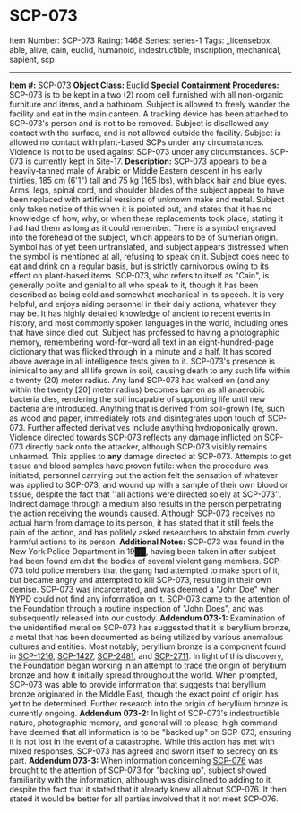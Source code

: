 # SCP-073
Item Number: SCP-073
Rating: 1468
Series: series-1
Tags: _licensebox, able, alive, cain, euclid, humanoid, indestructible, inscription, mechanical, sapient, scp

---

**Item #:** SCP-073
**Object Class:** Euclid
**Special Containment Procedures:** SCP-073 is to be kept in a two (2) room cell furnished with all non-organic furniture and items, and a bathroom. Subject is allowed to freely wander the facility and eat in the main canteen. A tracking device has been attached to SCP-073's person and is not to be removed. Subject is disallowed any contact with the surface, and is not allowed outside the facility. Subject is allowed no contact with plant-based SCPs under any circumstances. Violence is not to be used against SCP-073 under any circumstances.
SCP-073 is currently kept in Site-17.
**Description:** SCP-073 appears to be a heavily-tanned male of Arabic or Middle Eastern descent in his early thirties, 185 cm (6'1") tall and 75 kg (165 lbs), with black hair and blue eyes. Arms, legs, spinal cord, and shoulder blades of the subject appear to have been replaced with artificial versions of unknown make and metal. Subject only takes notice of this when it is pointed out, and states that it has no knowledge of how, why, or when these replacements took place, stating it had had them as long as it could remember. There is a symbol engraved into the forehead of the subject, which appears to be of Sumerian origin. Symbol has of yet been untranslated, and subject appears distressed when the symbol is mentioned at all, refusing to speak on it. Subject does need to eat and drink on a regular basis, but is strictly carnivorous owing to its effect on plant-based items.
SCP-073, who refers to itself as "Cain", is generally polite and genial to all who speak to it, though it has been described as being cold and somewhat mechanical in its speech. It is very helpful, and enjoys aiding personnel in their daily actions, whatever they may be. It has highly detailed knowledge of ancient to recent events in history, and most commonly spoken languages in the world, including ones that have since died out. Subject has professed to having a photographic memory, remembering word-for-word all text in an eight-hundred-page dictionary that was flicked through in a minute and a half. It has scored above average in all intelligence tests given to it.
SCP-073's presence is inimical to any and all life grown in soil, causing death to any such life within a twenty (20) meter radius. Any land SCP-073 has walked on (and any within the twenty [20] meter radius) becomes barren as all anaerobic bacteria dies, rendering the soil incapable of supporting life until new bacteria are introduced. Anything that is derived from soil-grown life, such as wood and paper, immediately rots and disintegrates upon touch of SCP-073. Further affected derivatives include anything hydroponically grown.
Violence directed towards SCP-073 reflects any damage inflicted on SCP-073 directly back onto the attacker, although SCP-073 visibly remains unharmed. This applies to **any** damage directed at SCP-073. Attempts to get tissue and blood samples have proven futile: when the procedure was initiated, personnel carrying out the action felt the sensation of whatever was applied to SCP-073, and wound up with a sample of their own blood or tissue, despite the fact that ''all actions were directed solely at SCP-073''. Indirect damage through a medium also results in the person perpetrating the action receiving the wounds caused. Although SCP-073 receives no actual harm from damage to its person, it has stated that it still feels the pain of the action, and has politely asked researchers to abstain from overly harmful actions to its person.
**Additional Notes:** SCP-073 was found in the New York Police Department in 19██, having been taken in after subject had been found amidst the bodies of several violent gang members. SCP-073 told police members that the gang had attempted to make sport of it, but became angry and attempted to kill SCP-073, resulting in their own demise. SCP-073 was incarcerated, and was deemed a "John Doe" when NYPD could not find any information on it. SCP-073 came to the attention of the Foundation through a routine inspection of "John Does", and was subsequently released into our custody.
**Addendum 073-1:** Examination of the unidentified metal on SCP-073 has suggested that it is beryllium bronze, a metal that has been documented as being utilized by various anomalous cultures and entities. Most notably, beryllium bronze is a component found in [SCP-1216](/scp-1216), [SCP-1427](/scp-1427), [SCP-2481](/scp-2481), and [SCP-2711](/scp-2711). In light of this discovery, the Foundation began working in an attempt to trace the origin of beryllium bronze and how it initially spread throughout the world. When prompted, SCP-073 was able to provide information that suggests that beryllium bronze originated in the Middle East, though the exact point of origin has yet to be determined. Further research into the origin of beryllium bronze is currently ongoing.
**Addendum 073-2:** In light of SCP-073's indestructible nature, photographic memory, and general will to please, high command have deemed that all information is to be "backed up" on SCP-073, ensuring it is not lost in the event of a catastrophe. While this action has met with mixed responses, SCP-073 has agreed and sworn itself to secrecy on its part.
**Addendum 073-3:** When information concerning [SCP-076](/scp-076) was brought to the attention of SCP-073 for "backing up", subject showed familiarity with the information, although was disinclined to adding to it, despite the fact that it stated that it already knew all about SCP-076. It then stated it would be better for all parties involved that it not meet SCP-076.